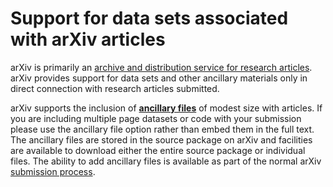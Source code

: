 Support for data sets associated with arXiv articles
====================================================

arXiv is primarily an [archive and distribution service for research
articles](/help/primer.md). arXiv provides support for data sets and other
ancillary materials only in direct connection with research articles
submitted.

arXiv supports the inclusion of **[ancillary files](/help/ancillary_files.md)**
of modest size with articles.  If you are including multiple page datasets or code with your submission please use the ancillary file option rather than embed them in the full text. The ancillary files are stored in the
source package on arXiv and facilities are available to download either
the entire source package or individual files. The ability to add
ancillary files is available as part of the normal arXiv [submission
process](/help/submit.md).
